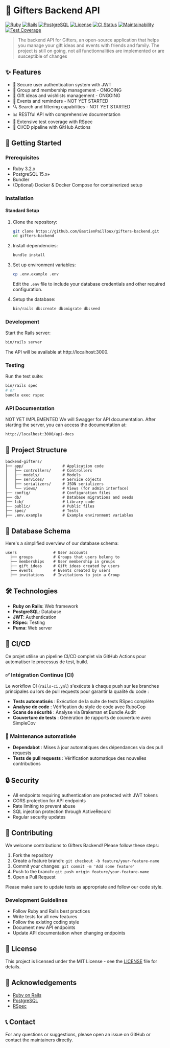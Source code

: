 # 🎁 Gifters Backend API

[![Ruby](https://img.shields.io/badge/Ruby-3.3.5-red)](https://www.ruby-lang.org/)
[![Rails](https://img.shields.io/badge/Rails-8.0.x-red)](https://rubyonrails.org/)
[![PostgreSQL](https://img.shields.io/badge/PostgreSQL-15.x-blue)](https://www.postgresql.org/)
[![License](https://img.shields.io/badge/License-MIT-green.svg)](LICENSE)
[![CI Status](https://github.com/BastienPailloux/gifters/actions/workflows/rails-ci.yml/badge.svg)](https://github.com/BastienPailloux/gifters/actions/workflows/rails-ci.yml)
[![Maintainability](https://img.shields.io/badge/Maintainability-A-brightgreen)](https://codeclimate.com)
[![Test Coverage](https://img.shields.io/badge/Coverage-87%25-brightgreen)](https://codecov.io)

> The backend API for Gifters, an open-source application that helps you manage your gift ideas and events with friends and family.
> The project is still on going, not all functionnalities are implemented or are susceptible of changes

## ✨ Features

- 🔐 Secure user authentication system with JWT
- 👥 Group and membership management - ONGOING
- 🎁 Gift ideas and wishlists management - ONGOING
- 📅 Events and reminders - NOT YET STARTED
- 🔍 Search and filtering capabilities - NOT YET STARTED
- 📊 RESTful API with comprehensive documentation
- 🧪 Extensive test coverage with RSpec
- 🚀 CI/CD pipeline with GitHub Actions

## 🚀 Getting Started

### Prerequisites

- Ruby 3.2.x
- PostgreSQL 15.x+
- Bundler
- (Optional) Docker & Docker Compose for containerized setup

### Installation

#### Standard Setup

1. Clone the repository:
   ```bash
   git clone https://github.com/BastienPailloux/gifters-backend.git
   cd gifters-backend
   ```

2. Install dependencies:
   ```bash
   bundle install
   ```

3. Set up environment variables:
   ```bash
   cp .env.example .env
   ```
   Edit the `.env` file to include your database credentials and other required configuration.

4. Setup the database:
   ```bash
   bin/rails db:create db:migrate db:seed
   ```

### Development

Start the Rails server:

```bash
bin/rails server
```

The API will be available at http://localhost:3000.

### Testing

Run the test suite:

```bash
bin/rails spec
# or
bundle exec rspec
```

### API Documentation

NOT YET IMPLEMENTED
We will Swagger for API documentation. After starting the server, you can access the documentation at:

```
http://localhost:3000/api-docs
```

## 🧩 Project Structure

```
backend-gifters/
├── app/                 # Application code
│   ├── controllers/     # Controllers
│   ├── models/          # Models
│   ├── services/        # Service objects
│   ├── serializers/     # JSON serializers
│   └── views/           # Views (for admin interface)
├── config/              # Configuration files
├── db/                  # Database migrations and seeds
├── lib/                 # Library code
├── public/              # Public files
├── spec/                # Tests
├── .env.example         # Example environment variables
```

## 📝 Database Schema

Here's a simplified overview of our database schema:

```
users                # User accounts
  ├── groups         # Groups that users belong to
  ├── memberships    # User membership in groups
  ├── gift_ideas     # Gift ideas created by users
  ├── events         # Events created by users
  ├── invitations    # Invitations to join a Group
```

## 🛠️ Technologies

- **Ruby on Rails**: Web framework
- **PostgreSQL**: Database
- **JWT**: Authentication
- **RSpec**: Testing
- **Puma**: Web server

## 🔄 CI/CD

Ce projet utilise un pipeline CI/CD complet via GitHub Actions pour automatiser le processus de test, build.

### ✅ Intégration Continue (CI)

Le workflow CI (`rails-ci.yml`) s'exécute à chaque push sur les branches principales ou lors de pull requests pour garantir la qualité du code :

- **Tests automatisés** : Exécution de la suite de tests RSpec complète
- **Analyse de code** : Vérification du style de code avec RuboCop
- **Scans de sécurité** : Analyse via Brakeman et Bundle Audit
- **Couverture de tests** : Génération de rapports de couverture avec SimpleCov


### 🔧 Maintenance automatisée

- **Dependabot** : Mises à jour automatiques des dépendances via des pull requests
- **Tests de pull requests** : Vérification automatique des nouvelles contributions

## 🔒 Security

- All endpoints requiring authentication are protected with JWT tokens
- CORS protection for API endpoints
- Rate limiting to prevent abuse
- SQL injection protection through ActiveRecord
- Regular security updates

## 🤝 Contributing

We welcome contributions to Gifters Backend! Please follow these steps:

1. Fork the repository
2. Create a feature branch: `git checkout -b feature/your-feature-name`
3. Commit your changes: `git commit -m 'Add some feature'`
4. Push to the branch: `git push origin feature/your-feature-name`
5. Open a Pull Request

Please make sure to update tests as appropriate and follow our code style.

### Development Guidelines

- Follow Ruby and Rails best practices
- Write tests for all new features
- Follow the existing coding style
- Document new API endpoints
- Update API documentation when changing endpoints

## 📝 License

This project is licensed under the MIT License - see the [LICENSE](LICENSE) file for details.

## 🙏 Acknowledgements

- [Ruby on Rails](https://rubyonrails.org/)
- [PostgreSQL](https://www.postgresql.org/)
- [RSpec](https://rspec.info/)

## 📞 Contact

For any questions or suggestions, please open an issue on GitHub or contact the maintainers directly.

